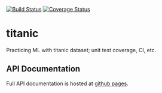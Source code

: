 

[![Build Status](https://travis-ci.org/brookemosby/titanic.svg?branch=master)](https://travis-ci.org/brookemosby/titanic) 
[![Coverage Status](https://coveralls.io/repos/github/brookemosby/titanic/badge.svg)](https://coveralls.io/github/brookemosby/titanic)

# titanic
Practicing ML with titanic dataset; unit test coverage, CI, etc.


## API Documentation

Full API documentation is hosted at [github
pages](https://github.com/brookemosby/titanic/).